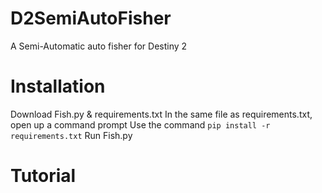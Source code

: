 # D2SemiAutoFisher
A Semi-Automatic auto fisher for Destiny 2

# Installation
Download Fish.py & requirements.txt
In the same file as requirements.txt, open up a command prompt
Use the command `pip install -r requirements.txt`
Run Fish.py

# Tutorial

